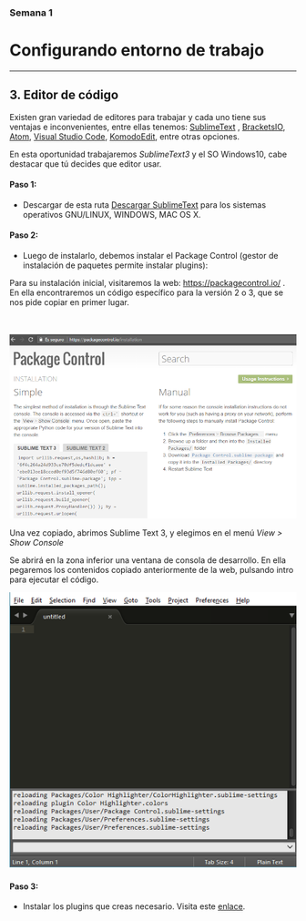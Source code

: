 <h3> Semana 1 </h3>
<h1> Configurando entorno de trabajo </h1>

***

<h2>3. Editor de código</h2>

Existen gran variedad de editores para trabajar y cada uno tiene sus ventajas e inconvenientes, entre ellas tenemos: [SublimeText][1] , [BracketsIO][2], [Atom][3], [Visual Studio Code][4], [KomodoEdit][5],  entre otras opciones. 

[1]: https://www.sublimetext.com/
[2]: http://brackets.io/
[3]: https://atom.io/
[4]: https://code.visualstudio.com/#meet-intellisense
[5]: https://www.activestate.com/komodo-ide/downloads/edit


 En esta oportunidad trabajaremos *SublimeText3* y el SO Windows10, cabe destacar que tú decides que editor usar.

<h4>Paso 1: </h4>

+ Descargar de esta ruta [Descargar SublimeText][1] para los sistemas operativos GNU/LINUX, WINDOWS, MAC OS X.
  
<h4>Paso 2: </h4>

+ Luego de instalarlo, debemos instalar el Package Control (gestor de instalación de paquetes permite instalar plugins): 

Para su instalación inicial, visitaremos la web: https://packagecontrol.io/ . En ella encontraremos un código específico para la versión 2 o 3, que se nos pide copiar en primer lugar.<br><br><br>

<p align="center"> <img src="img\packagecontrol.png"></p>

Una vez copiado, abrimos Sublime Text 3, y elegimos en el menú *View > Show Console*

Se abrirá en la zona inferior una ventana de consola de desarrollo. En ella pegaremos los contenidos copiado anteriormente de la web, pulsando intro para ejecutar el código.

<p align="center"><img src="img\sublime.png"></p>

<h4>Paso 3:</h4>

+ Instalar los plugins que creas necesario. Visita este [enlace][6].

[6]: http://www.gitmedio.com/gitmedio/11-plugins-imprescindibles-para-sublime-text-3/


